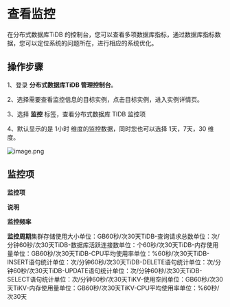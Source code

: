 # **查看监控**

在分布式数据库TiDB 的控制台，您可以查看多项数据库指标，通过数据库指标数据，您可以定位系统的问题所在，进行相应的系统优化。

## **操作步骤**

1、登录 **分布式数据库TiDB 管理控制台**。

2、选择需要查看监控信息的目标实例，点击目标实例，进入实例详情页。

3、选择 **监控** 标签，查看分布式数据库 TIDB 监控项

4、默认显示的是 1小时 维度的监控数据，同时您也可以选择 1天，7天，30 维度。

![image.png](https://img1.jcloudcs.com/cms/2273d0ae-6403-4d6f-94fe-f93ac69abee520180702100927.png)

## **监控项**

**监控项**

**说明**

**监控频率**

**监控周期**集群存储使用大小单位：GB60秒/次30天TiDB-查询请求总数单位：次/分钟60秒/次30天TiDB-数据库活跃连接数单位：个60秒/次30天TiDB-内存使用量单位：GB60秒/次30天TiDB-CPU平均使用率单位：%60秒/次30天TiDB-INSERT语句统计单位：次/分钟60秒/次30天TiDB-DELETE语句统计单位：次/分钟60秒/次30天TiDB-UPDATE语句统计单位：次/分钟60秒/次30天TiDB-SELECT语句统计单位：次/分钟60秒/次30天TiKV-使用空间单位：GB60秒/次30天TiKV-内存使用量单位：GB60秒/次30天TiKV-CPU平均使用率单位：%60秒/次30天

[](https://cf.jd.com/pages/viewpage.action?pageId=107069928)